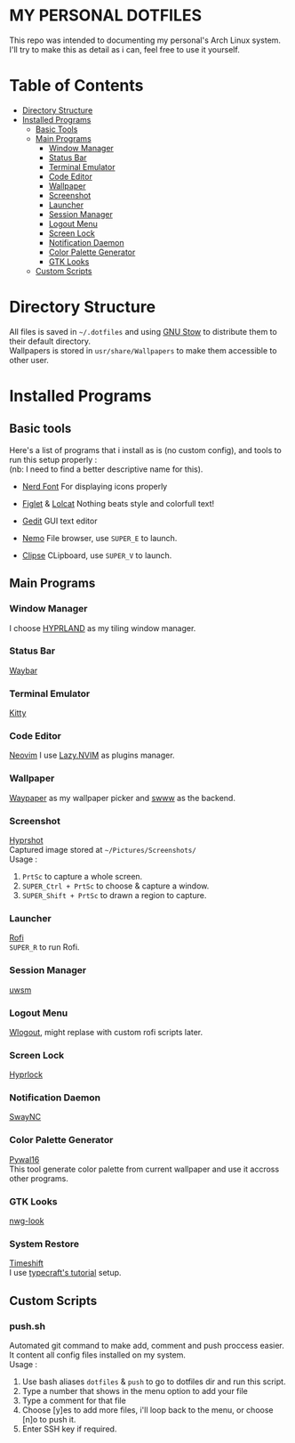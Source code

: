 # MY PERSONAL DOTFILES

This repo was intended to documenting my personal's Arch Linux system.
I'll try to make this as detail as i can, feel free to use it yourself.

# Table of Contents
- [Directory Structure](#directory-structure)
- [Installed Programs](#installed-programs)
    - [Basic Tools](#basic-tools)
    - [Main Programs](#main-programs)
        - [Window Manager](#window-manager)
        - [Status Bar](#status-bar)
        - [Terminal Emulator](#terminal-emulator)
        - [Code Editor](#code-editor)
        - [Wallpaper](#wallpaper)
        - [Screenshot](#screenshot)
        - [Launcher](#launcher)
        - [Session Manager](#session-manager)
        - [Logout Menu](#logout-menu)
        - [Screen Lock](#sreen-lock)
        - [Notification Daemon](#notification-daemon)
        - [Color Palette Generator](#color-palette-generator)
        - [GTK Looks](#gtk-looks)
    - [Custom Scripts](#custom-scripts)


# Directory Structure

All files is saved in `~/.dotfiles` and using [GNU Stow](https://www.gnu.org/software/stow/) to distribute them to their default directory.  
Wallpapers is stored in `usr/share/Wallpapers` to make them accessible to other user.

# Installed Programs
## Basic tools

Here's a list of programs that i install as is (no custom config), and tools to run this setup properly :  
(nb: I need to find a better descriptive name for this).

- [Nerd Font](https://www.nerdfonts.com/)
For displaying icons properly

- [Figlet](http://www.figlet.org/) & [Lolcat](https://github.com/busyloop/lolcat)
Nothing beats style and colorfull text!

- [Gedit](https://gedit-text-editor.org/)
GUI text editor

- [Nemo](https://github.com/linuxmint/nemo)
File browser, use `SUPER_E` to launch.

- [Clipse](https://github.com/savedra1/clipse)
CLipboard, use `SUPER_V` to launch.

## Main Programs

### Window Manager
I choose [HYPRLAND](hypr.land) as my tiling window manager.

### Status Bar
[Waybar](https://github.com/Alexays/Waybar)

### Terminal Emulator
[Kitty](https://github.com/kovidgoyal/kitty)

### Code Editor
[Neovim](neovim.io)
I use [Lazy.NVIM](https://lazy.folke.io) as plugins manager.

### Wallpaper
[Waypaper](https://github.com/anufrievroman/waypaper) as my wallpaper picker and [swww](https://github.com/LGFae/swww) as the backend.

### Screenshot
[Hyprshot](https://github.com/Gustash/Hyprshot)  
Captured image stored at `~/Pictures/Screenshots/`  
Usage :
1. `PrtSc` to capture a whole screen.
2. `SUPER_Ctrl + PrtSc` to choose & capture a window.
3. `SUPER_Shift + PrtSc` to drawn a region to capture.

### Launcher
[Rofi](https://github.com/davatorium/rofi)  
`SUPER_R` to run Rofi.

### Session Manager
[uwsm](https://github.com/Vladimir-csp/uwsm)

### Logout Menu
[Wlogout](https://github.com/ArtsyMacaw/wlogout), might replase with custom rofi scripts later.

### Screen Lock
[Hyprlock](https://wiki.hypr.land/Hypr-Ecosystem/hyprlock/)

### Notification Daemon
[SwayNC](https://github.com/ErikReider/SwayNotificationCenter)

### Color Palette Generator
[Pywal16](https://github.com/eylles/pywal16)  
This tool generate color palette from current wallpaper and use it accross other programs.

### GTK Looks
[nwg-look](https://github.com/nwg-piotr/nwg-look)

### System Restore
[Timeshift](https://github.com/linuxmint/timeshift)  
I use [typecraft's tutorial](https://youtu.be/V1wxgWU0j0E?si=VDn8snMtPCyONjyH) setup.

## Custom Scripts

### push.sh
Automated git command to make add, comment and push proccess easier. It content all config files installed on my system.  
Usage :  
1. Use bash aliases `dotfiles` & `push` to go to dotfiles dir and run this script.
2. Type a number that shows in the menu option to add your file
3. Type a comment for that file
4. Choose [y]es to add more files, i'll loop back to the menu, or choose [n]o to push it.
5. Enter SSH key if required.
